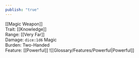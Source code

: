 ```yaml
---
publish: "true"
---
```


[[Magic Weapon]]  
Trait: [[Knowledge]]  
Range: [[Very Far]]  
Damage: `dice:1d6` Magic  
Burden: Two-Handed  
Feature: [[Powerful]]
![[Glossary/Features/Powerful|Powerful]]